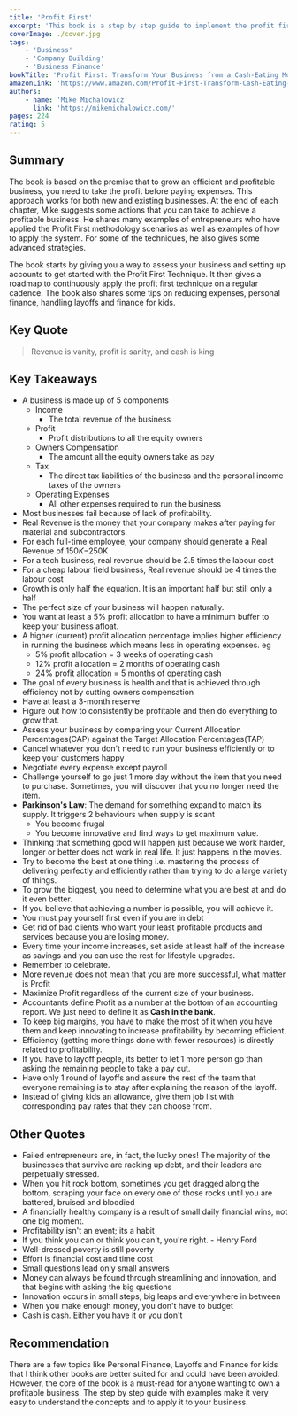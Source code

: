```yaml
---
title: 'Profit First'
excerpt: 'This book is a step by step guide to implement the profit first technique - a strategy to divide your income into different buckets and taking a profit before paying your expenses to run an efficient and profitable business'
coverImage: ./cover.jpg
tags:
    - 'Business'
    - 'Company Building'
    - 'Business Finance'
bookTitle: 'Profit First: Transform Your Business from a Cash-Eating Monster to a Money-Making Machine'
amazonLink: 'https://www.amazon.com/Profit-First-Transform-Cash-Eating-Money-Making-ebook/dp/B01HCGYTH4'
authors:
    - name: 'Mike Michalowicz'
      link: 'https://mikemichalowicz.com/'
pages: 224
rating: 5
---
```


## Summary

The book is based on the premise that to grow an efficient and profitable business, you need to take the profit before paying expenses. This approach works for both new and existing businesses. At the end of each chapter, Mike suggests some actions that you can take to achieve a profitable business. He shares many examples of entrepreneurs who have applied the Profit First methodology scenarios as well as examples of how to apply the system. For some of the techniques, he also gives some advanced strategies.

The book starts by giving you a way to assess your business and setting up accounts to get started with the Profit First Technique. It then gives a roadmap to continuously apply the profit first technique on a regular cadence. The book also shares some tips on reducing expenses, personal finance, handling layoffs and finance for kids.

## Key Quote

> Revenue is vanity, profit is sanity, and cash is king

## Key Takeaways

-   A business is made up of 5 components
    -   Income
        -   The total revenue of the business
    -   Profit
        -   Profit distributions to all the equity owners
    -   Owners Compensation
        -   The amount all the equity owners take as pay
    -   Tax
        -   The direct tax liabilities of the business and the personal income taxes of the owners
    -   Operating Expenses
        -   All other expenses required to run the business
-   Most businesses fail because of lack of profitability.
-   Real Revenue is the money that your company makes after paying for material and subcontractors.
-   For each full-time employee, your company should generate a Real Revenue of $150K-$250K
-   For a tech business, real revenue should be 2.5 times the labour cost
-   For a cheap labour field business, Real revenue should be 4 times the labour cost
-   Growth is only half the equation. It is an important half but still only a half
-   The perfect size of your business will happen naturally.
-   You want at least a 5% profit allocation to have a minimum buffer to keep your business afloat.
-   A higher (current) profit allocation percentage implies higher efficiency in running the business which means less in operating expenses. eg
    -   5% profit allocation = 3 weeks of operating cash
    -   12% profit allocation = 2 months of operating cash
    -   24% profit allocation = 5 months of operating cash
-   The goal of every business is health and that is achieved through efficiency not by cutting owners compensation
-   Have at least a 3-month reserve
-   Figure out how to consistently be profitable and then do everything to grow that.
-   Assess your business by comparing your Current Allocation Percentages(CAP) against the Target Allocation Percentages(TAP)
-   Cancel whatever you don't need to run your business efficiently or to keep your customers happy
-   Negotiate every expense except payroll
-   Challenge yourself to go just 1 more day without the item that you need to purchase. Sometimes, you will discover that you no longer need the item.
-   **Parkinson's Law**: The demand for something expand to match its supply. It triggers 2 behaviours when supply is scant
    -   You become frugal
    -   You become innovative and find ways to get maximum value.
-   Thinking that something good will happen just because we work harder, longer or better does not work in real life. It just happens in the movies.
-   Try to become the best at one thing i.e. mastering the process of delivering perfectly and efficiently rather than trying to do a large variety of things.
-   To grow the biggest, you need to determine what you are best at and do it even better.
-   If you believe that achieving a number is possible, you will achieve it.
-   You must pay yourself first even if you are in debt
-   Get rid of bad clients who want your least profitable products and services because you are losing money.
-   Every time your income increases, set aside at least half of the increase as savings and you can use the rest for lifestyle upgrades.
-   Remember to celebrate.
-   More revenue does not mean that you are more successful, what matter is Profit
-   Maximize Profit regardless of the current size of your business.
-   Accountants define Profit as a number at the bottom of an accounting report. We just need to define it as **Cash in the bank**.
-   To keep big margins, you have to make the most of it when you have them and keep innovating to increase profitability by becoming efficient.
-   Efficiency (getting more things done with fewer resources) is directly related to profitability.
-   If you have to layoff people, its better to let 1 more person go than asking the remaining people to take a pay cut.
-   Have only 1 round of layoffs and assure the rest of the team that everyone remaining is to stay after explaining the reason of the layoff.
-   Instead of giving kids an allowance, give them job list with corresponding pay rates that they can choose from.

## Other Quotes

-   Failed entrepreneurs are, in fact, the lucky ones! The majority of the businesses that survive are racking up debt, and their leaders are perpetually stressed.
-   When you hit rock bottom, sometimes you get dragged along the bottom, scraping your face on every one of those rocks until you are battered, bruised and bloodied
-   A financially healthy company is a result of small daily financial wins, not one big moment.
-   Profitability isn't an event; its a habit
-   If you think you can or think you can't, you're right. - Henry Ford
-   Well-dressed poverty is still poverty
-   Effort is financial cost and time cost
-   Small questions lead only small answers
-   Money can always be found through streamlining and innovation, and that begins with asking the big questions
-   Innovation occurs in small steps, big leaps and everywhere in between
-   When you make enough money, you don't have to budget
-   Cash is cash. Either you have it or you don't

## Recommendation

There are a few topics like Personal Finance, Layoffs and Finance for kids that I think other books are better suited for and could have been avoided. However, the core of the book is a must-read for anyone wanting to own a profitable business. The step by step guide with examples make it very easy to understand the concepts and to apply it to your business.
